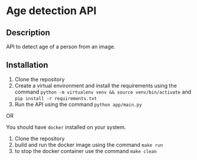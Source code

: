 # Age detection API

## Description

API to detect age of a person from an image.

## Installation

1. Clone the repository
2. Create a virtual environment and install the requirements using the command `python -m virtualenv venv && source venv/bin/activate` and `pip install -r requirements.txt`
3. Run the API using the command `python app/main.py`

OR

You should have `docker` installed on your system.

1. Clone the repository
2. build and run the docker image using the command `make run`
3. to stop the docker container use the command `make clean`
